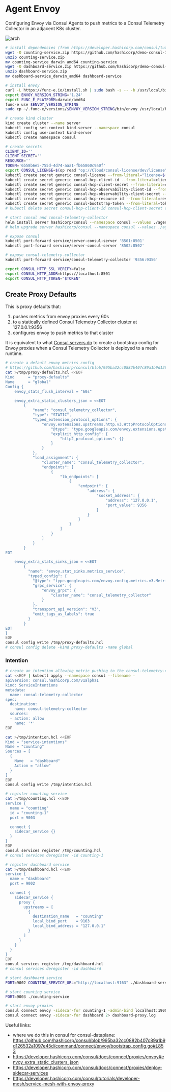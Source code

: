 # Agent Envoy

Configuring Envoy via Consul Agents to push metrics to a Consul Telemetry Collector in an adjacent K8s cluster.

![arch](./img/arch.png)

```bash
# install dependencies (from https://developer.hashicorp.com/consul/tutorials/developer-mesh/service-mesh-with-envoy-proxy)
wget -O counting-service.zip https://github.com/hashicorp/demo-consul-101/releases/download/0.0.3.1/counting-service_darwin_amd64.zip
unzip counting-service.zip
mv counting-service_darwin_amd64 counting-service
wget -O dashboard-service.zip https://github.com/hashicorp/demo-consul-101/releases/download/0.0.3.1/dashboard-service_darwin_amd64.zip
unzip dashboard-service.zip
mv dashboard-service_darwin_amd64 dashboard-service

# install envoy
curl -L https://func-e.io/install.sh | sudo bash -s -- -b /usr/local/bin
export ENVOY_VERSION_STRING='1.24'
export FUNC_E_PLATFORM=darwin/amd64
func-e use $ENVOY_VERSION_STRING
sudo cp ~/.func-e/versions/$ENVOY_VERSION_STRING/bin/envoy /usr/local/bin/

# create kind cluster
kind create cluster --name server
kubectl config set-context kind-server --namespace consul
kubectl config use-context kind-server
kubectl create namespace consul

# create secrets
CLIENT_ID=''
CLIENT_SECRET=''
RESOURCE=''
TOKEN='6b58b6e5-755d-4d74-aaa1-fb65860c9a0f'
export CONSUL_LICENSE=$(op read "op://Cloud/consul-license/dev/license" --account hashicorp.1password.com)
kubectl create secret generic consul-license --from-literal="license=${CONSUL_LICENSE}"
kubectl create secret generic consul-hcp-client-id --from-literal=client-id="$CLIENT_ID"
kubectl create secret generic consul-hcp-client-secret --from-literal=client-secret="$CLIENT_SECRET"
kubectl create secret generic consul-hcp-observability-client-id --from-literal=client-id="$CLIENT_ID"
kubectl create secret generic consul-hcp-observability-client-secret --from-literal=client-secret="$CLIENT_SECRET"
kubectl create secret generic consul-hcp-resource-id --from-literal=resource-id="$RESOURCE"
kubectl create secret generic consul-bootstrap-token --from-literal=token="$TOKEN" --namespace consul
# kubectl delete secret consul-hcp-client-id consul-hcp-client-secret consul-hcp-observability-client-id consul-hcp-observability-client-secret consul-hcp-resource-id

# start consul and consul-telemetry-collector
helm install server hashicorp/consul --namespace consul --values ./agent-envoy/helm/consul.yaml
# helm upgrade server hashicorp/consul --namespace consul --values ./agent-envoy/helm/consul.yaml

# expose consul
kubectl port-forward service/server-consul-server '8501:8501'
kubectl port-forward service/server-consul-server '8502:8502'

# expose consul-telemetry-collector
kubectl port-forward service/consul-telemetry-collector '9356:9356'

export CONSUL_HTTP_SSL_VERIFY=false
export CONSUL_HTTP_ADDR=https://localhost:8501
export CONSUL_HTTP_TOKEN="$TOKEN"
```

## Create Proxy Defaults

This is proxy defaults that:

1. pushes metrics from envoy proxies every 60s
1. to a statically defined Consul Telemetry Collector cluster at 127.0.0.1:9356
1. configures envoy to push metrics to that cluster

It is equivalent to what [Consul servers do](https://github.com/hashicorp/consul/blob/995ba32cc0882b407c89a1b9d126532a1097e45d/command/connect/envoy/bootstrap_config.go#L853) to create a bootstrap config for Envoy proxies when a Consul Telemetry Collector is deployed to a mesh runtime.

```bash
# create a default envoy metrics config
# https://github.com/hashicorp/consul/blob/995ba32cc0882b407c89a1b9d126532a1097e45d/command/connect/envoy/bootstrap_config.go#L853
cat >/tmp/proxy-defaults.hcl <<EOF
Kind      = "proxy-defaults"
Name      = "global"
Config {
    envoy_stats_flush_interval = "60s"

    envoy_extra_static_clusters_json = <<EOT
        {
            "name": "consul_telemetry_collector",
            "type": "STATIC",
            "typed_extension_protocol_options": {
                "envoy.extensions.upstreams.http.v3.HttpProtocolOptions": {
                    "@type": "type.googleapis.com/envoy.extensions.upstreams.http.v3.HttpProtocolOptions",
                    "explicit_http_config": {
                        "http2_protocol_options": {}
                    }
                }
            },
            "load_assignment": {
                "cluster_name": "consul_telemetry_collector",
                "endpoints": [
                    {
                        "lb_endpoints": [
                            {
                                "endpoint": {
                                    "address": {
                                        "socket_address": {
                                            "address": "127.0.0.1",
                                            "port_value": 9356
                                        }
                                    }
                                }
                            }
                        ]
                    }
                ]
            }
        }
EOT

    envoy_extra_stats_sinks_json = <<EOT
        {
          "name": "envoy.stat_sinks.metrics_service",
          "typed_config": {
            "@type": "type.googleapis.com/envoy.config.metrics.v3.MetricsServiceConfig",
            "grpc_service": {
                "envoy_grpc": {
                    "cluster_name": "consul_telemetry_collector"
                }
            },
            "transport_api_version": "V3",
            "emit_tags_as_labels": true
          }
        }
EOT
}
EOF
consul config write /tmp/proxy-defaults.hcl
# consul config delete -kind proxy-defaults -name global
```

### Intention

```bash
# create an intention allowing metric pushing to the consul-telemetry-collector
cat <<EOF | kubectl apply --namespace consul --filename -
apiVersion: consul.hashicorp.com/v1alpha1
kind: ServiceIntentions
metadata:
  name: consul-telemetry-collector
spec:
  destination:
    name: consul-telemetry-collector
  sources:
  - action: allow
    name: '*'
EOF

cat >/tmp/intention.hcl <<EOF
Kind = "service-intentions"
Name = "counting"
Sources = [
  {
    Name   = "dashboard"
    Action = "allow"
  }
]
EOF
consul config write /tmp/intention.hcl

# register counting service
cat >/tmp/counting.hcl <<EOF
service {
  name = "counting"
  id = "counting-1"
  port = 9003

  connect {
    sidecar_service {}
  }
}
EOF
consul services register /tmp/counting.hcl
# consul services deregister -id counting-1

# register dashboard service
cat >/tmp/dashboard.hcl <<EOF
service {
  name = "dashboard"
  port = 9002

  connect {
    sidecar_service {
      proxy {
        upstreams = [
          {
            destination_name   = "counting"
            local_bind_port    = 9163
            local_bind_address = "127.0.0.1"
          }
        ]
      }
    }
  }
}
EOF
consul services register /tmp/dashboard.hcl
# consul services deregister -id dashboard

# start dashboard service
PORT=9002 COUNTING_SERVICE_URL="http://localhost:9163" ./dashboard-service

# start counting service
PORT=9003 ./counting-service

# start envoy proxies
consul connect envoy -sidecar-for counting-1 -admin-bind localhost:19001 2> counting-proxy.log
consul connect envoy -sidecar-for dashboard 2> dashboard-proxy.log

```

Useful links:

- where we do this in consul for consul-dataplane: https://github.com/hashicorp/consul/blob/995ba32cc0882b407c89a1b9d126532a1097e45d/command/connect/envoy/bootstrap_config.go#L853
- https://developer.hashicorp.com/consul/docs/connect/proxies/envoy#envoy_extra_static_clusters_json
- https://developer.hashicorp.com/consul/docs/connect/proxies/deploy-sidecar-services
- https://developer.hashicorp.com/consul/tutorials/developer-mesh/service-mesh-with-envoy-proxy
